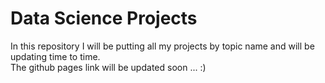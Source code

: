 # Data Science Projects
In this repository I will be putting all my projects by topic name and will be updating time to time.<br>
The github pages link will be updated soon ... :)
